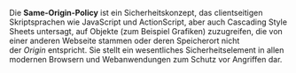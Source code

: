 Die **Same-Origin-Policy** ist ein Sicherheitskonzept, das clientseitigen Skriptsprachen wie JavaScript und ActionScript, aber auch Cascading Style Sheets untersagt, auf Objekte (zum Beispiel Grafiken) zuzugreifen, die von einer anderen Webseite stammen oder deren Speicherort nicht der _Origin_ entspricht. Sie stellt ein wesentliches Sicherheitselement in allen modernen Browsern und Webanwendungen zum Schutz vor Angriffen dar.

